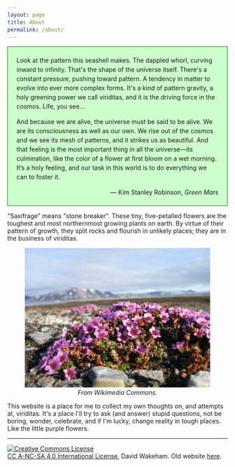 ```yaml
---
layout: page
title: About
permalink: /about/
---
```


<div style="background-color: #cfc ; padding: 20px; border: 1px solid
green; line-height:1.5">
Look at the pattern this seashell makes. The dappled whorl, curving
inward to infinity. That's the shape of the universe itself. There's a
constant pressure, pushing toward pattern. A tendency in matter to
evolve into ever more complex forms. It's a kind of pattern gravity, a
holy greening power we call viriditas, and it is the driving force in
the cosmos. Life, you see… <br>

And because we are alive, the universe
must be said to be alive. We are its consciousness as well as our
own. We rise out of the cosmos and we see its mesh of patterns, and it
strikes us as beautiful. And that feeling is the most important thing
in all the universe—its culmination, like the color of a flower at
first bloom on a wet morning. It’s a holy feeling, and our task in
this world is to do everything we can to foster it. <br>

<div style="text-align: right">— Kim Stanley Robinson, <i>Green Mars</i>
</div>
</div>

"Saxifrage" means "stone breaker". These tiny, five-petalled
flowers are the toughest and most northernmost growing plants on
earth. By virtue of their pattern of growth, they split rocks and
flourish in unlikely places; they are in the business of viriditas.

<figure>
    <div style="text-align:center"><img src
    ="/img/posts/sax-alpine.jpeg" width="600"/>
	<figcaption><i>From Wikimedia Commons.</i></figcaption>
	</div>
	</figure>
	
This website is a place for me to collect my own thoughts on, and
attempts at, viriditas. It's a place I'll try to ask (and
answer) stupid questions, not be boring, wonder, celebrate, and if I'm
lucky, change reality in tough places. Like the little purple flowers.

---

<a rel="license"
href="http://creativecommons.org/licenses/by-nc-sa/4.0/"><img
alt="Creative Commons License" style="border-width:0"
src="https://i.creativecommons.org/l/by-nc-sa/4.0/88x31.png" /></a><br
/><a rel="license"
href="http://creativecommons.org/licenses/by-nc-sa/4.0/">CC
A-NC-SA 4.0 International License</a>, David Wakeham. Old website
[here](https://hapax.github.io/).

<!--<div>
<center><br>
Today, like every other day, we wake up empty
and frightened.<br>
Don’t open the door to the study and begin reading. <br>
Take down a musical instrument.<br>
<br>-->

<!--Let the beauty we love be what we do.<br>
There are hundreds of ways to kneel and kiss the ground.
</center> <br>-->
<!--</div>-->

<!--<div style="text-align: right">Rumi, <i>Quatrain 82</i></div>-->

<!-- "Saxifrage" means "stone breaker". These tiny, five-petalled -->
<!-- flowers are the toughest and most northernmost growing plants on -->
<!-- earth. By virtue of their pattern of growth, they split rocks and -->
<!-- flourish in unlikely places; they are in the business of -->
<!-- viriditas.-->
